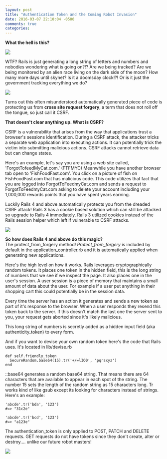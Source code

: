 ```yaml
---
layout: post
title: "Authentication Token and the Coming Robot Invasion"
date: 2016-03-07 22:10:04 -0500
comments: true
categories:
---
```


<strong>What the hell is this?</strong>

<img src="http://www.joshzizmor.com/fi/authentication_token.png">


WTF? Rails is just generating a long string of letters and numbers and nobodies wondering what is going on?!? Are we being tracked? Are we being monitored by an alien race living on the dark side of the moon? How many more days until skynet? Is it a doomsday clock!?! Or is it just the government tracking everything we do?

<img src="http://static.comicvine.com/uploads/original/10/106298/3763872-7663450062-indep.jpg" >

Turns out this often misunderstood automatically generated piece of code is protecting us from <strong>cross site request forgery</strong>, a term that does not roll off the tongue, so just call it CSRF.

<strong>That doesn't clear anything up. What is CSRF?</strong><br>

CSRF is a vulnerability that arises from the way that applications trust a browser's sessions identification. During a CSRF attack, the attacker tricks a separate web application into executing actions. It can potentially trick the victim into submitting malicious actions. CSRF attacks cannot retrieve data but can change states.

Here's an example, let's say you are using a web site called, 'ForgotTofeedMyCat.com.' (FTFMYC) Meanwhile you have another browser tab open to 'FishFoodFast.com'. You click on a picture of fish on FishFoodFast.com that has malicious code. This code utilizes that fact that you are logged into ForgotToFeedmyCat.com and sends a request to ForgotToFeedmyCat.com asking to delete your account including your 1,000,000 rewards points that you have spent years earning.

Luckily Rails 4 and above automatically protects you from the dreaded CSRF attack! Rails 3 has a cookie based solution which can still be attacked so upgrade to Rails 4 immediately. Rails 3 utilized cookies instead of the Rails session helper which left if vulnerable to CSRF attacks.

<img src="https://top50sf.files.wordpress.com/2011/08/mars-attacks-opener.jpg">

<strong>So how does Rails 4 and above do this magic?</strong><br>
The protect_from_forgery method! <i>Protect_from_forgery</i> is included by default in the application_controller.rb and it is automatically applied when generating new applications.

Here's the high level on how it works. Rails leverages cryptographically random tokens. It places one token in the hidden field, this is the long string of numbers that we see if we inspect the page. It also places one in the user's session. A user session is a piece of memory that maintains a small amount of data about the user. For example if a user put anything in their shopping cart this could potentially be in the session data.

Every time the server has an action it generates and sends  a new token as part of it's response to the browser. When a user responds they resend this token back to the server. If this doesn't match the last one the server sent to you, your request gets aborted since it's likely malicious.

This long string of numbers is secretly added as a hidden input field (aka authenticity_token) to every form.

And if you want to devise your own random token here's the code that Rails uses. It's located in lib/devise.rb
```
def self.friendly_token
  SecureRandom.base64(15).tr('+/=lIO0', 'pqrsxyz')
end
```

::base64 generates a random base64 string. That means there are 64 characters that are available to appear in each spot of the string. The number 15 sets the length of the random string as 15 characters long. Tr works kind of like gsub except its looking for characters instead of strings. Here's an example:

```
'abcde'.tr('bda', '123')
#=> "31c2e"

'abcde'.tr('bcd', '123')
#=> "a123e"
```

The authentication_token is only applied to POST, PATCH and DELETE requests. GET requests do not have tokens since they don't create, alter or destroy.... unlike our future robot masters!

<img src="https://static.perrotin.com/vue/photo/9471_1.jpg?=20150729121805">
